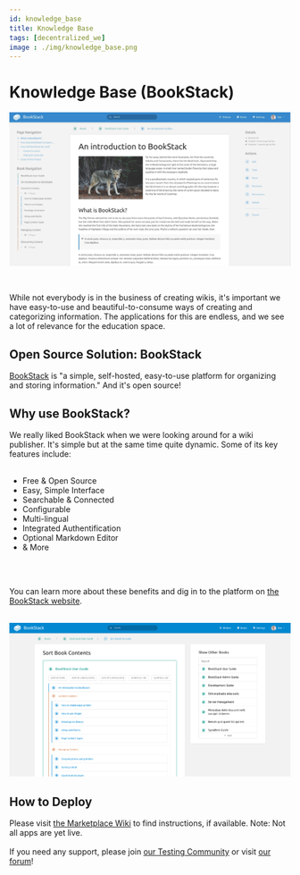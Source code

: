 ```yaml
---
id: knowledge_base
title: Knowledge Base
tags: [decentralized_we]
image : ./img/knowledge_base.png
---
```


# Knowledge Base (BookStack)

![](./img/bookstackintro.png)

<br/>

While not everybody is in the business of creating wikis, it's important we have easy-to-use and beautiful-to-consume ways of creating and categorizing information. The applications for this are endless, and we see a lot of relevance for the education space.

## Open Source Solution: BookStack

[BookStack](https://www.bookstackapp.com/) is "a simple, self-hosted, easy-to-use platform for organizing and storing information." And it's open source!

## Why use BookStack?

We really liked BookStack when we were looking around for a wiki publisher. It's simple but at the same time quite dynamic. Some of its key features include:
<br/>
<br/>

- Free & Open Source
- Easy, Simple Interface
- Searchable & Connected
- Configurable
- Multi-lingual
- Integrated Authentification
- Optional Markdown Editor
- & More
<br/>
<br/>

You can learn more about these benefits and dig in to the platform on [the BookStack website](https://www.bookstackapp.com/).
<br/>
<br/>

![](./img/booksorting.png)

## How to Deploy

Please visit [the Marketplace Wiki](https://threefold.io/info/cloud#/cloud__evdc_marketplace) to find instructions, if available. Note: Not all apps are yet live.
<br/>
<br/>
If you need any support, please join [our Testing Community](https://bit.ly/tftesting) or visit [our forum](https://forum.threefold.io)!